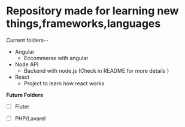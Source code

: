# Repository made for learning new things,frameworks,languages

Current folders--

* Angular
    * Eccommerse with angular
* Node API
    * Backend with node.js (Check in README for more details )
* React
    * Project to learn how react works

**Future Folders**
- [ ] Fluter
- [ ] PHP/Lavarel


